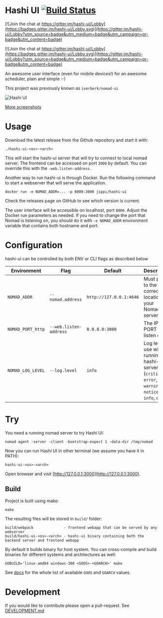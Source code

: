 Hashi UI [![Build Status](https://travis-ci.org/jippi/hashi-ui.svg?branch=master)](https://travis-ci.org/jippi/hashi-ui)
========

[![Join the chat at https://gitter.im/hashi-ui/Lobby](https://badges.gitter.im/hashi-ui/Lobby.svg)](https://gitter.im/hashi-ui/Lobby?utm_source=badge&utm_medium=badge&utm_campaign=pr-badge&utm_content=badge)

[![Join the chat at https://gitter.im/hashi-ui/Lobby](https://badges.gitter.im/hashi-ui/Lobby.svg)](https://gitter.im/hashi-ui/Lobby?utm_source=badge&utm_medium=badge&utm_campaign=pr-badge&utm_content=badge)

An awesome user interface (even for mobile devices!) for an awesome scheduler, plain and simple :-)

This project was previously known as `iverberk/nomad-ui`

![Hashi UI](https://dl.dropboxusercontent.com/u/27514/nomad-screenshots/0.5/cluster-overview-small.jpg)

[More screenshots](https://github.com/jippi/hashi-ui/blob/master/SCREENSHOTS.md)

# Usage

Download the latest release from the Github repository and start it with:

```
./hashi-ui-<os>-<arch>
```

This will start the hashi-ui server that will try to connect to local
nomad server. The frontend can be accessed on port `3000` by default.
You can override this with the `-web.listen-address`.

Another way to run hashi-ui is through Docker. Run the following command to
start a webserver that will serve the application.

```
docker run -e NOMAD_ADDR=... -p 8000:3000 jippi/hashi-ui
```

Check the releases page on GitHub to see which version is current.

The user interface will be accessible on localhost, port `8000`. Adjust the Docker
run parameters as needed. If you need to change the port that Nomad is listening
on, you should do it with ```-e NOMAD_ADDR``` environment variable that contains
both hostname and port.

# Configuration

hashi-ui can be controlled by both ENV or CLI flags as described below

| Environment        	| Flag                  	| Default                 	| Description                                                                                          	|
|-------------------	|-----------------------	|-------------------------	|------------------------------------------------------------------------------------------------------	|
| `NOMAD_ADDR`      	| `--nomad.address`      	| `http://127.0.0.1:4646` 	| Must point to the correct location of your Nomad server.                                             	|
| `NOMAD_PORT_http` 	| `--web.listen-address` 	| `0.0.0.0:3000`          	| The IP + PORT to listen on                                                                           	|
| `NOMAD_LOG_LEVEL` 	| `--log.level`          	| `info`                  	| Log level to use while running the hashi-ui server - (`critical`, `error`, `warning`, `notice`, `info`, `debug`) 	|

# Try

You need a running nomad server to try Hashi UI:

```
nomad agent -server -client -bootstrap-expect 1 -data-dir /tmp/nomad
```

Now you can run Hashi UI in other terminal (we assume you have it in PATH):

```
hashi-ui-<os>-<arch>
```

Open browser and visit [http://127.0.0.1:3000](http://127.0.0.1:3000).

## Build

Project is built using make:

```
make
```

The resulting files will be stored in `build/` folder:

```
build/webpack              - frontend webapp that can be served by any webserver
build/hashi-ui-<os>-<arch> - hashi-ui binary containing both the backend server and frontend webapp
```

By default it builds binary for host system. You can cross-compile and
build binaries for different systems and architectures as well:

```
GOBUILD='linux-amd64 windows-386 <GOOS>-<GOARCH>' make
```

See [docs](https://golang.org/doc/install/source) for the whole list of available `GOOS` and `GOARCH`
values.

# Development

If you would like to contribute please open a pull-request. See [DEVELOPMENT.md](https://github.com/jippi/hashi-ui/blob/master/DEVELOPMENT.md)
